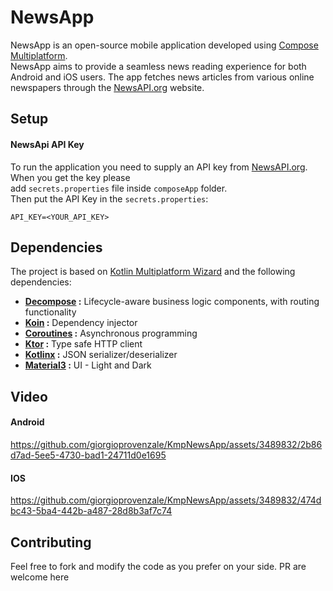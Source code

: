 # NewsApp
NewsApp is an open-source mobile application developed using [Compose Multiplatform](https://www.jetbrains.com/lp/compose-multiplatform/).  
NewsApp aims to provide a seamless news reading experience for both Android and iOS users. The app fetches news articles from various
online  
newspapers through the [NewsAPI.org](https://newsapi.org/) website.

## Setup

#### NewsApi API Key

To run the application you need to supply an API key from  [NewsAPI.org](https://newsapi.org/). When you get the key please  
add `secrets.properties` file inside `composeApp` folder.  
Then put the API Key in the `secrets.properties`:

    API_KEY=<YOUR_API_KEY> 

## Dependencies

The project is based on [Kotlin Multiplatform Wizard](https://kmp.jetbrains.com/) and the following dependencies:

- **[Decompose](https://arkivanov.github.io/Decompose/)  :** Lifecycle-aware business logic components, with routing functionality
- **[Koin](https://insert-koin.io/docs/setup/koin)  :** Dependency injector
- **[Coroutines](https://github.com/Kotlin/kotlinx.coroutines)  :** Asynchronous programming
- **[Ktor](https://ktor.io/docs/welcome.html)  :** Type safe HTTP client
- **[Kotlinx](https://github.com/Kotlin/kotlinx.serialization)  :** JSON serializer/deserializer
- **[Material3](https://m3.material.io/)  :** UI - Light and Dark

## Video

#### Android
 
https://github.com/giorgioprovenzale/KmpNewsApp/assets/3489832/2b86d7ad-5ee5-4730-bad1-24711d0e1695
  
#### IOS


https://github.com/giorgioprovenzale/KmpNewsApp/assets/3489832/474dbc43-5ba4-442b-a487-28d8b3af7c74

## Contributing
Feel free to fork and modify the code as you prefer on your side. PR are welcome here
  
